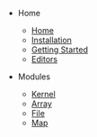 * Home
    * [Home](/)
    * [Installation](Installation)
    * [Getting Started](GettingStarted)
    * [Editors](Editors)

* Modules
    * [Kernel](modules/kernel)
    * [Array](modules/array)
    * [File](modules/file)
    * [Map](modules/map)